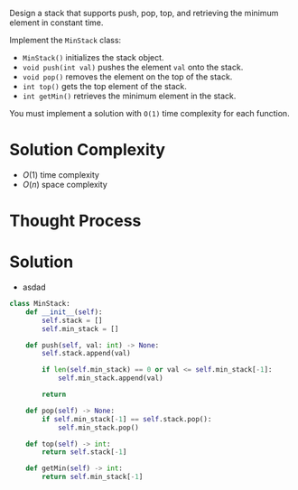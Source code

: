 Design a stack that supports push, pop, top, and retrieving the minimum element in constant time.

Implement the `MinStack` class:

- `MinStack()` initializes the stack object.
- `void push(int val)` pushes the element `val` onto the stack.
- `void pop()` removes the element on the top of the stack.
- `int top()` gets the top element of the stack.
- `int getMin()` retrieves the minimum element in the stack.

You must implement a solution with `O(1)` time complexity for each function.
# Solution Complexity
- $O(1)$ time complexity
- $O(n)$ space complexity
# Thought Process
# Solution
- asdad
```Python
class MinStack:
	def __init__(self):
		self.stack = []
		self.min_stack = []

	def push(self, val: int) -> None:
		self.stack.append(val)

		if len(self.min_stack) == 0 or val <= self.min_stack[-1]:
			self.min_stack.append(val)

		return

	def pop(self) -> None:
		if self.min_stack[-1] == self.stack.pop():
			self.min_stack.pop()

	def top(self) -> int:
		return self.stack[-1]

	def getMin(self) -> int:
		return self.min_stack[-1]
```